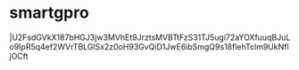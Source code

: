 # smartgpro
|U2FsdGVkX187bHGJ3jw3MVhEt9JrztsMVBTtFzS31TJ5ugi72aYOXfuuqBJuLo9IpR5q4ef2WVrTBLGlSx2z0oH93GvQiD1JwE6ibSmgQ9s18flehTclm9UkNfljOCft

